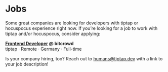# Jobs

Some great companies are looking for developers with tiptap or hocuspocus experience right now. If you’re looking for a job to work with tiptap and/or hocuspocus, consider applying:

**[Frontend Developer](https://bitcrowd.net/jobs) @ bitcrowd**<br>
tiptap · Remote · Germany · Full-time

Is your company hiring, too? Reach out to [humans@tiptap.dev](mailto:humans@tiptap.dev) with a link to your job description!
